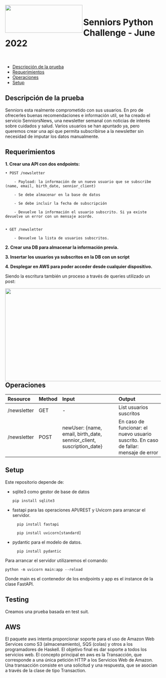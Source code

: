 
<br>

<img align="left" width="250" height="90" src="https://raw.githubusercontent.com/marinsmh/senniors_challenge/main/imgs/senniors_icon.png"/>
<p vertical-align="middle"><h1>Senniors Python Challenge - June 2022</h1></p>

<br>

- [Descripción de la prueba](#descripción-de-la-prueba)
- [Requerimientos](#requerimientos)
- [Operaciones](#operaciones)
- [Setup](#setup)

## Descripción de la prueba

Senniors esta realmente comprometido con sus usuarios. En pro de ofrecerles buenas recomendaciones e información util, se ha creado el servicio SenniorsNews, una
newsletter semanal con noticias de interés sobre cuidados y salud. Varios usuarios se han apuntado ya, pero queremos crear una api que permita subscribirse a la newsletter sin necesidad de imputar los datos manualmente.

## Requerimientos 

**1. Crear una API con dos endpoints:**

	• POST /newsletter
	
		- Payload: la información de un nuevo usuario que se subscribe (name, email, birth_date, sennior_client)
		
		- Se debe almacenar en la base de datos
		
		- Se debe incluir la fecha de subscripción
		
		- Devuelve la información el usuario subscrito. Si ya existe devuelve un error con un mensaje acorde.
		 

	• GET /newsletter
	
		- Devuelve la lista de usuarios subscritos.

**2. Crear una DB para almacenar la información previa.**

**3. Insertar los usuarios ya subscritos en la DB con un script**

**4. Desplegar en AWS para poder acceder desde cualquier dispositivo.**
	
Siendo la escritura también un proceso a través de queries utilizado un post:

<div align="center">
<img align="left" width="750" height="300" src="https://raw.githubusercontent.com/marinsmh/senniors_challenge/main/imgs/estructura_proyecto.png"/>
</div>

## Operaciones

| Resource | Method | Input | Output |
| :--- | :--- | :--- | :--- |
| /newsletter | GET | - | List usuarios suscritos |
| /newsletter | POST | newUser: {name, email, birth_date, sennior_client, suscription_date} | En caso de funcionar: el nuevo usuario suscrito. En caso de fallar: mensaje de error|

## Setup

Este repositorio depende de:

*   sqlite3 como gestor de base de datos
    
		pip install sqlite3
        
* fastapi para las operaciones API/REST y Uvicorn para arrancar el servidor.
    
		pip install fastapi
        
		pip install uvicorn[standard]
        
* pydantic para el modelo de datos.
    
		pip install pydantic
		
Para arrancar el servidor utilizaremos el comando:

	python -m uvicorn main:app --reload
	
Donde main es el contenedor de los endpoints y app es el instance de la clase FastAPI.
	

## Testing

Creamos una prueba basada en test suit. 

## AWS

El paquete aws intenta proporcionar soporte para el uso de Amazon Web Services como S3 (almacenamiento), SQS (colas) y otros a los programadores de Haskell. El objetivo final es dar soporte a todos los servicios web.
El concepto principal en aws es la Transacción, que corresponde a una única petición HTTP a los Servicios Web de Amazon. Una transacción consiste en una solicitud y una respuesta, que se asocian a través de la clase de tipo Transaction.



